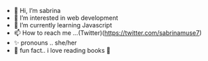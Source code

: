 - 👋 Hi, I’m sabrina
- 👀 I’m interested in web development
- 🌱 I’m currently learning Javascript
- 📫 How to reach me ...(Twitter)(https://twitter.com/sabrinamuse7)
- ✨ pronouns .. she/her
- 🥰 fun fact.. i love reading books 💛
